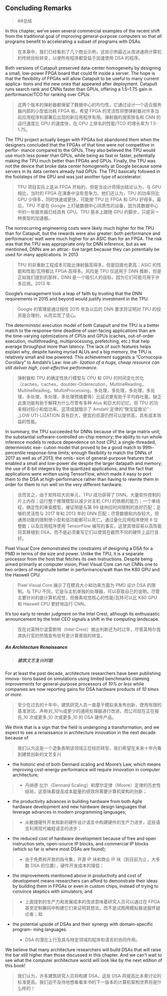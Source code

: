 ## Concluding Remarks

> ##总结

In this chapter, we’ve seen several commercial examples of the recent shift from the traditional goal of improving general-purpose computers so that all programs benefit to accelerating a subset of programs with DSAs.

> 在本章中，我们已经看到了几个商业示例，这些示例最近从改进通用计算机的传统目标转变，以便所有程序都受益于加速使用 DSA 的程序。

Both versions of Catapult preserved data-center homogeneity by designing a small, low-power FPGA board that could fit inside a server. The hope is that the flexibility of FPGAs will allow Catapult to be useful to many current applica- tions and the new ones that appeared after deployment. Catapult runs search rank and CNNs faster than GPUs, offering a 1.5–1.75 gain in performance/TCO for ranking over CPUs.

> 这两个版本的弹射器都保留了数据中心的均匀性，它通过设计一个适合服务器内部的小型低功耗 FPGA 板。希望 FPGA 的灵活性将使弹射器对许多当前应用程序和部署后出现的新应用程序有用。弹射器的搜索排名和 CNN 的运行速度比 GPU 的速度快，在 CPU 上排名的性能/TCO 的增长率为 1.5-1.75。

The TPU project actually began with FPGAs but abandoned them when the designers concluded that the FPGAs of that time were not competitive in perfor- mance compared to the GPUs. They also believed the TPU would use much less power than GPUs, while being as fast or faster, potentially making the TPU much better than FPGAs and GPUs. Finally, the TPU was not the device that broke data center homogeneity at Google because some servers in its data centers already had GPUs. The TPU basically followed in the footsteps of the GPU and was just another type of accelerator.

> TPU 项目实际上是从 FPGA 开始的，但是当设计师得出结论认为，与 GPU 相比，当时的 FPGA 在演奏中没有竞争力。他们还认为，TPU 的功率将比 GPU 少得多，同时快速或更快，可能使 TPU 比 FPGA 和 GPU 好得多。最后，TPU 不是在 Google 上打破数据中心同质性的设备，因为其数据中心中的一些服务器已经具有 GPU。TPU 基本上跟随 GPU 的脚步，只是另一种类型的加速器。

The nonrecurring engineering costs were likely much higher for the TPU than for Catapult, but the rewards were also greater: both performance and performance/ watt were much higher for an ASIC than for an FPGA. The risk was that the TPU was appropriate only for DNN inference, but as we mentioned, DNNs are an attrac- tive target because they can potentially be used for many applications. In 2013

> TPU 的非重新工程成本可能比弹射器高得多，但是回报也更高：ASIC 的性能和性能/瓦特都比 FPGA 高得多。风险是 TPU 仅适用于 DNN 推断，但是正如我们提到的那样，DNN 是一个吸引人的目标，因为它们可能可用于许多应用。2013 年

Google’s management took a leap of faith by trusting that the DNN requirements in 2015 and beyond would justify investment in the TPU.

> Google 的管理层通过相信 2015 年及以后的 DNN 要求将证明对 TPU 的投资是合理的，从而实现了信心。

The deterministic execution model of both Catapult and the TPU is a better match to the response-time deadline of user-facing applications than are the time-varying optimizations of CPUs and GPUs (caches, out-of-order execution, multithreading, multiprocessing, prefetching, etc.) that help average throughput more than latency. The lack of such features helps explain why, despite having myriad ALUs and a big memory, the TPU is relatively small and low powered. This achievement suggests a “Cornucopia Corollary” to Amdahl’s Law: _low uti- lization of a huge, cheap resource can still deliver high, cost-effective performance_.

> 弹射器和 TPU 的确定性执行模型与 CPU 和 GPU 的时间变化优化（caches，caches，doutder-Orderecution，MultineReading，MultineReading，MultinProcessing，多处理，多处理，多处理，多处理，多处理，多处理，多处理预摘要等）比延迟更有助于平均吞吐量。缺乏此类功能有助于解释为什么尽管有多种 Alus 和巨大的记忆，但 TPU 的功率相对较小和低功率。这项成就暗示了 Amdahl 定律的“聚宝盆推论”：\_LOW UTI-LIZATION 具有巨大，便宜的资源仍然可以提供高，具有成本效益的性能。

In summary, the TPU succeeded for DNNs because of the large matrix unit; the substantial software-controlled on-chip memory; the ability to run whole inference models to reduce dependence on host CPU; a single-threaded, deterministic exe- cution model that proved to be a good match to 99th-percentile response-time limits; enough flexibility to match the DNNs of 2017 as well as of 2013; the omis- sion of general-purpose features that enabled a small and low-power die despite the larger datapath and memory; the use of 8-bit integers by the quantized applications; and the fact that applications were written using TensorFlow, which made it easy to port them to the DSA at high-performance rather than having to rewrite them in order for them to run well on the very different hardware.

> 总而言之，由于矩阵较大的单元，TPU 成功获得了 DNN。大量软件控制的片上内存；运行整个推理模型以减少对主机 CPU 的依赖的能力；一个单线程，确定性的审查模型，被证明是与第 99 级响应时间限制的良好匹配；足够的灵活性与 2017 年和 2013 年的 DNN 匹配；尽管数据和内存较大，但通用功能的限制使小型和低功能都可以死亡。通过量化应用程序使用 8 位整数；以及应用程序使用 TensorFlow 编写的事实，这使其很容易以高性能将其移植到 DSA，而不是必须重写它们以使其在截然不同的硬件上运行良好。

Pixel Visual Core demonstrated the constraints of designing a DSA for a PMD in terms of die size and power. Unlike the TPU, it is a separate processor from the host that fetches its own instructions. Despite being aimed primarily at computer vision, Pixel Visual Core can run CNNs one to two orders of magnitude better in performance/watt than the K80 GPU and the Haswell CPU.

> Pixel Visual Core 展示了在模具大小和功率方面为 PMD 设计 DSA 的限制。与 TPU 不同，它是与主机单独的处理器，可以获取自己的说明。尽管主要针对的是计算机视觉，但像素视觉核心的性能/瓦特可以比 K80 GPU 和 Haswell CPU 更好地运行 CNN。

It’s too early to render judgment on the Intel Crest, although its enthusiastic announcement by the Intel CEO signals a shift in the computing landscape.

> 现在对英特尔波雷斯特（Intel Crest）做出判断还为时过早，尽管英特尔首席执行官的热情宣布信号是计算景观的转变。

##### _An Architecture Renaissance_

> ##### _建筑文艺复兴时期_

For at least the past decade, architecture researchers have been publishing innova- tions based on simulations using limited benchmarks claiming improvements for general-purpose processors of _10% or less_ while companies are now reporting gains for DSA hardware products of _10 times or more_.

> 至少在过去的十年中，建筑研究人员一直基于模拟来发布创新，使用有限的基准测试，声称对\_10％或更少的通用处理器进行改进，而公司现在正在报告\_10 次或更多\_10 次或更多\_10 的 DSA 硬件产品。

We think that is a sign that the field is undergoing a transformation, and we expect to see a renaissance in architecture innovation in the next decade because of

> 我们认为这是一个迹象表明该领域正在经历转型，我们希望在未来十年内看到建筑创新的文艺复兴

- the historic end of both Dennard scaling and Moore’s Law, which means improving cost-energy-performance will require innovation in computer architecture;

> - 丹纳德·比尔（Dennard Scaling）和摩尔定律（Moore）定律的历史性结局，这意味着提高成本能量的绩效将需要计算机架构的创新；

- the productivity advances in building hardware from both Agile hardware development and new hardware design languages that leverage advances in modern programming languages;

> - 从敏捷硬件开发和新的硬件设计语言中构建硬件的生产力进步，这些语言利用现代编程语言的进步；

- the reduced cost of hardware development because of free and open instruction sets, open-source IP blocks, and commercial IP blocks (which so far is where most DSAs are found);

> - 由于免费和开放的指令集，开源 IP 块和商业 IP 块（到目前为止，大多数 DSA 的位置），硬件开发成本的降低；

- the improvements mentioned above in productivity and cost of development means researchers can afford to demonstrate their ideas by building them in FPGAs or even in custom chips, instead of trying to convince skeptics with simulators; and

> - 上面提到的生产力和发展成本的改进意味着研究人员可以通过在 FPGA 甚至定制筹码中构建它们来证明其想法，而不是试图用模拟器说服怀疑论者；和

- the potential upside of DSAs and their synergy with domain-specific program- ming languages.

> - DSA 的潜在上行及其与特定领域的程序和语言的协同作用。

We believe that many architecture researchers will build DSAs that will raise the bar still higher than those discussed in this chapter. And we can’t wait to see what the computer architecture world will look like by the next edition of this book!

> 我们认为，许多建筑研究人员将构建 DSA，这些 DSA 将提高比本章讨论的标准更高。我们迫不及待地想看看本书的下一版本的计算机架构世界将是什么样的！
